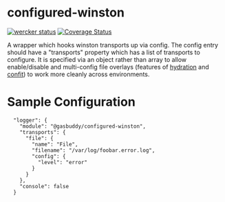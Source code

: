 configured-winston
==================

[![wercker status](https://app.wercker.com/status/0c57068422ba008f646fc541d8357308/s/master "wercker status")](https://app.wercker.com/project/byKey/0c57068422ba008f646fc541d8357308)
[![Coverage Status](https://coveralls.io/repos/github/gas-buddy/configured-winston/badge.svg?branch=master)](https://coveralls.io/github/gas-buddy/configured-winston?branch=master)

A wrapper which hooks winston transports up via config. The config entry should have a
"transports" property which has a list of transports to configure. It is specified via
an object rather than array to allow enable/disable and multi-config file overlays (features
of [hydration](https://github.com/gas-buddy/hydration)
 and [confit](https://github.com/krakenjs/confit)) to work more cleanly across environments.

Sample Configuration
====================
```
  "logger": {
    "module": "@gasbuddy/configured-winston",
    "transports": {
      "file": {
        "name": "File",
        "filename": "/var/log/foobar.error.log",
        "config": {
          "level": "error"
        }
      }
    },
    "console": false
  }
```